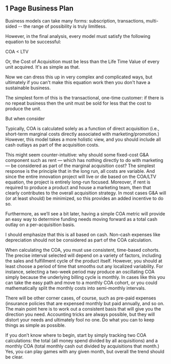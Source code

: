 ## 1 Page Business Plan

Business models can take many forms: subscription, transactions, multi-sided -- the range of possibility is truly limitless. 

However, in the final analysis, every model must satisfy the following equation to be successful:  

COA < LTV

Or, the Cost of Acquisition must be less than the Life Time Value of every unit acquired.  It's as simple as that.

Now we can dress this up in very complex and complicated ways, but ultimately if you can't make this equation work then you don't have a sustainable business. 


The simplest form of this is the transactional, one-time customer:  if there is no repeat business then the unit must be sold for less that the cost to produce the unit.  

But when consider 

Typically, COA is calculated solely as a function of direct acquisition (i.e., short-term marginal costs directly associated with marketing/promotion.)  However, this model takes a more holistic view, and you should include all cash outlays as part of the acquisition costs.

This might seem counter-intuitive: why should some fixed-cost G&A component such as rent — which has nothing directly to do with marketing — be considered as part of the marginal acquisition cost?  The simplest response is the principle that in the long run, all costs are variable.  And since the entire innovation project will live or die based on the COA/LTV equation, the project is entirely long-run focused. Moreover, if rent is required to produce a product and house a marketing team, then that clearly contributes to the overall acquisition strategy.  In most cases G&A will (or at least should) be minimized, so this provides an added incentive to do so.

Furthermore, as we’ll see a bit later, having a simple COA metric will provide an easy way to determine funding needs moving forward as a total cash outlay on a per-acquisition basis.  

I should emphasize that this is all based on cash.  Non-cash expenses like depreciation should not be considered as part of the COA calculation.  

When calculating the COA, you must use consistent, time-based cohorts.  The precise interval selected will depend on a variety of factors, including the sales and fulfillment cycle of the product itself.  However, you should at least choose a period of time that smooths out any localized variability.  For instance, selecting a two-week period may produce an oscillating COA simply because the underlying billing cycle is monthly.  In cases like this you can take the easy path and move to a monthly COA cohort, or you could mathematically split the monthly costs into semi-monthly intervals.  

There will be other corner cases, of course, such as pre-paid expenses (insurance policies that are expensed monthly but paid annually, and so on.  The main point here is to work out a consistent basis that will give you the direction you need.  Accounting tricks are always possible, but they will distort your needs and ultimately fool no one.  Do what you can to keep things as simple as possible.

If you don’t know where to begin, start by simply tracking two COA calculations:  the total (all money spend divided by all acquisitions) and a monthly COA (total monthly cash out divided by acquisitions that month.)  Yes, you can play games with any given month, but overall the trend should be clear.


  